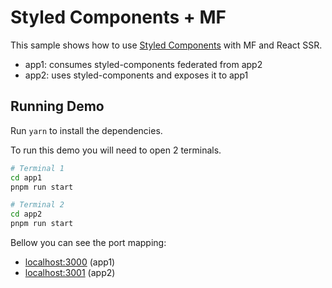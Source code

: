 # Styled Components + MF

This sample shows how to use [Styled Components](https://www.styled-components.com/) with MF and React SSR.

- app1: consumes styled-components federated from app2
- app2: uses styled-components and exposes it to app1

## Running Demo

Run `yarn` to install the dependencies.

To run this demo you will need to open 2 terminals.

```bash
# Terminal 1
cd app1
pnpm run start
```

```bash
# Terminal 2
cd app2
pnpm run start
```

Bellow you can see the port mapping:

- [localhost:3000](http://localhost:3000/) (app1)
- [localhost:3001](http://localhost:3001/) (app2)
